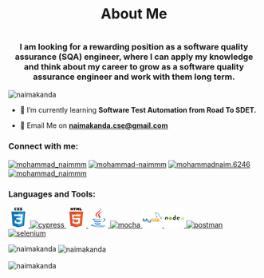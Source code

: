 <h1 align="center"> About Me <h1>
<h3 align="center">I am looking for a rewarding position as a software quality assurance (SQA) engineer, where I can apply my knowledge and think about my career to grow as a software quality assurance engineer and work with them long term.</h3>

<p align="left"> <img src="https://komarev.com/ghpvc/?username=naimakanda&label=Profile%20views&color=0e75b6&style=flat" alt="naimakanda" /> </p>

- 🌱 I’m currently learning **Software Test Automation from Road To SDET.**

- 📧 Email Me on **naimakanda.cse@gmail.com**

<h3 align="left">Connect with me:</h3>
<p align="left">
<a href="https://twitter.com/mohammad_naimmm" target="blank"><img align="center" src="https://raw.githubusercontent.com/rahuldkjain/github-profile-readme-generator/master/src/images/icons/Social/twitter.svg" alt="mohammad_naimmm" height="30" width="40" /></a>
<a href="https://linkedin.com/in/mohammad-naimmm" target="blank"><img align="center" src="https://raw.githubusercontent.com/rahuldkjain/github-profile-readme-generator/master/src/images/icons/Social/linked-in-alt.svg" alt="mohammad-naimmm" height="30" width="40" /></a>
<a href="https://fb.com/mohammadnaim.6246" target="blank"><img align="center" src="https://raw.githubusercontent.com/rahuldkjain/github-profile-readme-generator/master/src/images/icons/Social/facebook.svg" alt="mohammadnaim.6246" height="30" width="40" /></a>
<a href="https://instagram.com/mohammad_naimmm" target="blank"><img align="center" src="https://raw.githubusercontent.com/rahuldkjain/github-profile-readme-generator/master/src/images/icons/Social/instagram.svg" alt="mohammad_naimmm" height="30" width="40" /></a>
</p>

<h3 align="left">Languages and Tools:</h3>
<p align="left"> <a href="https://www.w3schools.com/css/" target="_blank" rel="noreferrer"> <img src="https://raw.githubusercontent.com/devicons/devicon/master/icons/css3/css3-original-wordmark.svg" alt="css3" width="40" height="40"/> </a> <a href="https://www.cypress.io" target="_blank" rel="noreferrer"> <img src="https://raw.githubusercontent.com/simple-icons/simple-icons/6e46ec1fc23b60c8fd0d2f2ff46db82e16dbd75f/icons/cypress.svg" alt="cypress" width="40" height="40"/> </a> <a href="https://www.w3.org/html/" target="_blank" rel="noreferrer"> <img src="https://raw.githubusercontent.com/devicons/devicon/master/icons/html5/html5-original-wordmark.svg" alt="html5" width="40" height="40"/> </a> <a href="https://www.java.com" target="_blank" rel="noreferrer"> <img src="https://raw.githubusercontent.com/devicons/devicon/master/icons/java/java-original.svg" alt="java" width="40" height="40"/> </a> <a href="https://mochajs.org" target="_blank" rel="noreferrer"> <img src="https://www.vectorlogo.zone/logos/mochajs/mochajs-icon.svg" alt="mocha" width="40" height="40"/> </a> <a href="https://www.mysql.com/" target="_blank" rel="noreferrer"> <img src="https://raw.githubusercontent.com/devicons/devicon/master/icons/mysql/mysql-original-wordmark.svg" alt="mysql" width="40" height="40"/> </a> <a href="https://nodejs.org" target="_blank" rel="noreferrer"> <img src="https://raw.githubusercontent.com/devicons/devicon/master/icons/nodejs/nodejs-original-wordmark.svg" alt="nodejs" width="40" height="40"/> </a> <a href="https://postman.com" target="_blank" rel="noreferrer"> <img src="https://www.vectorlogo.zone/logos/getpostman/getpostman-icon.svg" alt="postman" width="40" height="40"/> </a> <a href="https://www.selenium.dev" target="_blank" rel="noreferrer"> <img src="https://raw.githubusercontent.com/detain/svg-logos/780f25886640cef088af994181646db2f6b1a3f8/svg/selenium-logo.svg" alt="selenium" width="40" height="40"/> </a> </p>

<p><img align="left" src="https://github-readme-stats.vercel.app/api/top-langs?username=naimakanda&show_icons=true&locale=en&layout=compact" alt="naimakanda" /></p>

<p>&nbsp;<img align="center" src="https://github-readme-stats.vercel.app/api?username=naimakanda&show_icons=true&locale=en" alt="naimakanda" /></p>

<p><img align="center" src="https://github-readme-streak-stats.herokuapp.com/?user=naimakanda&" alt="naimakanda" /></p>
